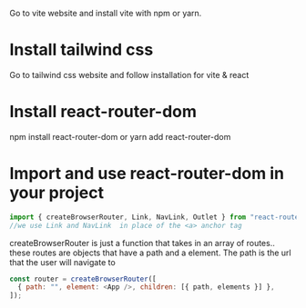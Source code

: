 Go to vite website and install vite with npm or yarn.

# Install tailwind css

Go to tailwind css website and follow installation for vite & react

# Install react-router-dom

npm install react-router-dom or yarn add react-router-dom

# Import and use react-router-dom in your project

```javascript
import { createBrowserRouter, Link, NavLink, Outlet } from "react-router-dom";
//we use Link and NavLink  in place of the <a> anchor tag
```

createBrowserRouter is just a function that takes in an array of routes.. these routes are objects that have a path and a element. The path is the url that the user will navigate to

```javascript
const router = createBrowserRouter([
  { path: "", element: <App />, children: [{ path, elements }] },
]);
```
